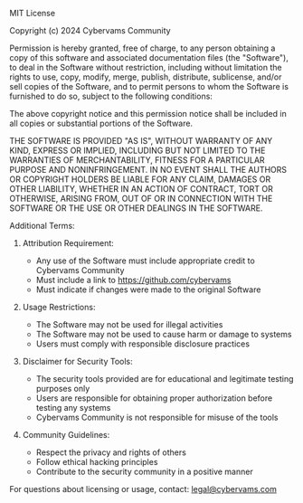 MIT License

Copyright (c) 2024 Cybervams Community

Permission is hereby granted, free of charge, to any person obtaining a copy
of this software and associated documentation files (the "Software"), to deal
in the Software without restriction, including without limitation the rights
to use, copy, modify, merge, publish, distribute, sublicense, and/or sell
copies of the Software, and to permit persons to whom the Software is
furnished to do so, subject to the following conditions:

The above copyright notice and this permission notice shall be included in all
copies or substantial portions of the Software.

THE SOFTWARE IS PROVIDED "AS IS", WITHOUT WARRANTY OF ANY KIND, EXPRESS OR
IMPLIED, INCLUDING BUT NOT LIMITED TO THE WARRANTIES OF MERCHANTABILITY,
FITNESS FOR A PARTICULAR PURPOSE AND NONINFRINGEMENT. IN NO EVENT SHALL THE
AUTHORS OR COPYRIGHT HOLDERS BE LIABLE FOR ANY CLAIM, DAMAGES OR OTHER
LIABILITY, WHETHER IN AN ACTION OF CONTRACT, TORT OR OTHERWISE, ARISING FROM,
OUT OF OR IN CONNECTION WITH THE SOFTWARE OR THE USE OR OTHER DEALINGS IN THE
SOFTWARE.

Additional Terms:

1. Attribution Requirement:
   - Any use of the Software must include appropriate credit to Cybervams Community
   - Must include a link to https://github.com/cybervams
   - Must indicate if changes were made to the original Software

2. Usage Restrictions:
   - The Software may not be used for illegal activities
   - The Software may not be used to cause harm or damage to systems
   - Users must comply with responsible disclosure practices

3. Disclaimer for Security Tools:
   - The security tools provided are for educational and legitimate testing purposes only
   - Users are responsible for obtaining proper authorization before testing any systems
   - Cybervams Community is not responsible for misuse of the tools

4. Community Guidelines:
   - Respect the privacy and rights of others
   - Follow ethical hacking principles
   - Contribute to the security community in a positive manner

For questions about licensing or usage, contact: legal@cybervams.com 